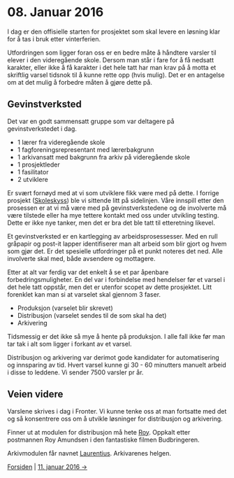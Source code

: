 # 08. Januar 2016
I dag er den offisielle starten for prosjektet som skal levere en løsning klar for å tas i bruk etter vinterferien.

Utfordringen som ligger foran oss er en bedre måte å håndtere varsler til elever i den videregående skole.
Dersom man står i fare for å få nedsatt karakter, eller ikke å få karakter i det hele tatt har man krav på å motta et skriftlig varsel tidsnok til å kunne rette opp (hvis mulig).
Det er en antagelse om at det mulig å forbedre måten å gjøre dette på.

## Gevinstverksted
Det var en godt sammensatt gruppe som var deltagere på gevinstverkstedet i dag.
- 1 lærer fra videregående skole
- 1 fagforeningsrepresentant med lærerbakgrunn
- 1 arkivansatt med bakgrunn fra arkiv på videregående skole
- 1 prosjektleder
- 1 fasilitator
- 2 utviklere

Er svært fornøyd med at vi som utviklere fikk være med på dette. I forrige prosjekt ([Skoleskyss]()) ble vi sittende litt på sidelinjen.
Våre innspill etter den prosessen er at vi må være med på gevinstverkstedene og de involverte må være tilstede eller ha mye tettere kontakt med oss under utvikling testing.
Dette er ikke nye tanker, men det er bra det ble tatt til etteretning likevel.

Et gevinstverksted er en kartlegging av arbeidsprosessesser. Med en rull gråpapir og post-it lapper identifiserer man alt arbeid som blir gjort og hvem som gjør det.
Er det spesielle utfordringer på et punkt noteres det ned. Alle involverte skal med, både avsendere og mottagere.

Etter at alt var ferdig var det enkelt å se et par åpenbare forbedringsmuligheter. En del var i forbindelse med hendelser før et varsel i det hele tatt oppstår, men det er utenfor scopet av dette prosjektet.
Litt forenklet kan man si at varselet skal gjennom 3 faser.
- Produksjon (varselet blir skrevet)
- Distribusjon (varselet sendes til de som skal ha det)
- Arkivering

Tidsmessig er det ikke så mye å hente på produksjon. 
I alle fall ikke før man tar tak i alt som ligger i forkant av et varsel.

Distribusjon og arkivering var derimot gode kandidater for automatisering og innsparing av tid. 
Hvert varsel kunne gi 30 - 60 minutters manuelt arbeid i disse to leddene. Vi sender 7500 varsler pr år.

## Veien videre
Varslene skrives i dag i Fronter. 
Vi kunne tenke oss at man fortsatte med det og så konsentrere oss om å utvikle løsninger for distribusjon og arkivering.

Finner ut at modulen for distribusjon må hete [Roy](https://github.com/telemark/roy). Oppkalt etter postmannen Roy Amundsen i den fantastiske filmen Budbringeren.

Arkivmodulen får navnet [Laurentius](https://github.com/telemark/laurentius). Arkivarenes helgen.

[Forsiden](../index.md)  |  [11. januar 2016 ->](2016-01-11.md)